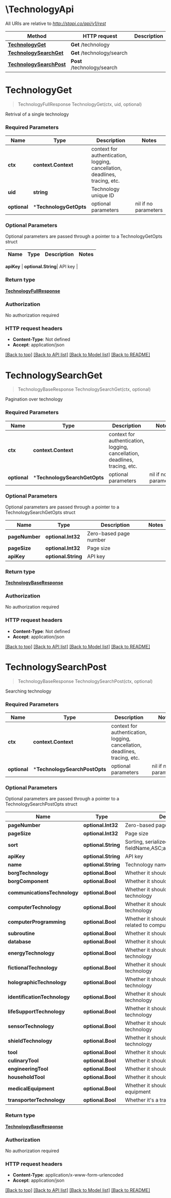 # \TechnologyApi

All URIs are relative to *http://stapi.co/api/v1/rest*

Method | HTTP request | Description
------------- | ------------- | -------------
[**TechnologyGet**](TechnologyApi.md#TechnologyGet) | **Get** /technology | 
[**TechnologySearchGet**](TechnologyApi.md#TechnologySearchGet) | **Get** /technology/search | 
[**TechnologySearchPost**](TechnologyApi.md#TechnologySearchPost) | **Post** /technology/search | 


# **TechnologyGet**
> TechnologyFullResponse TechnologyGet(ctx, uid, optional)


Retrival of a single technology

### Required Parameters

Name | Type | Description  | Notes
------------- | ------------- | ------------- | -------------
 **ctx** | **context.Context** | context for authentication, logging, cancellation, deadlines, tracing, etc.
  **uid** | **string**| Technology unique ID | 
 **optional** | ***TechnologyGetOpts** | optional parameters | nil if no parameters

### Optional Parameters
Optional parameters are passed through a pointer to a TechnologyGetOpts struct

Name | Type | Description  | Notes
------------- | ------------- | ------------- | -------------

 **apiKey** | **optional.String**| API key | 

### Return type

[**TechnologyFullResponse**](TechnologyFullResponse.md)

### Authorization

No authorization required

### HTTP request headers

 - **Content-Type**: Not defined
 - **Accept**: application/json

[[Back to top]](#) [[Back to API list]](../README.md#documentation-for-api-endpoints) [[Back to Model list]](../README.md#documentation-for-models) [[Back to README]](../README.md)

# **TechnologySearchGet**
> TechnologyBaseResponse TechnologySearchGet(ctx, optional)


Pagination over technology

### Required Parameters

Name | Type | Description  | Notes
------------- | ------------- | ------------- | -------------
 **ctx** | **context.Context** | context for authentication, logging, cancellation, deadlines, tracing, etc.
 **optional** | ***TechnologySearchGetOpts** | optional parameters | nil if no parameters

### Optional Parameters
Optional parameters are passed through a pointer to a TechnologySearchGetOpts struct

Name | Type | Description  | Notes
------------- | ------------- | ------------- | -------------
 **pageNumber** | **optional.Int32**| Zero-based page number | 
 **pageSize** | **optional.Int32**| Page size | 
 **apiKey** | **optional.String**| API key | 

### Return type

[**TechnologyBaseResponse**](TechnologyBaseResponse.md)

### Authorization

No authorization required

### HTTP request headers

 - **Content-Type**: Not defined
 - **Accept**: application/json

[[Back to top]](#) [[Back to API list]](../README.md#documentation-for-api-endpoints) [[Back to Model list]](../README.md#documentation-for-models) [[Back to README]](../README.md)

# **TechnologySearchPost**
> TechnologyBaseResponse TechnologySearchPost(ctx, optional)


Searching technology

### Required Parameters

Name | Type | Description  | Notes
------------- | ------------- | ------------- | -------------
 **ctx** | **context.Context** | context for authentication, logging, cancellation, deadlines, tracing, etc.
 **optional** | ***TechnologySearchPostOpts** | optional parameters | nil if no parameters

### Optional Parameters
Optional parameters are passed through a pointer to a TechnologySearchPostOpts struct

Name | Type | Description  | Notes
------------- | ------------- | ------------- | -------------
 **pageNumber** | **optional.Int32**| Zero-based page number | 
 **pageSize** | **optional.Int32**| Page size | 
 **sort** | **optional.String**| Sorting, serialized like this: fieldName,ASC;anotherFieldName,DESC | 
 **apiKey** | **optional.String**| API key | 
 **name** | **optional.String**| Technology name | 
 **borgTechnology** | **optional.Bool**| Whether it should be a Borg technology | 
 **borgComponent** | **optional.Bool**| Whether it should be a Borg component | 
 **communicationsTechnology** | **optional.Bool**| Whether it should be a communications technology | 
 **computerTechnology** | **optional.Bool**| Whether it should be a computer technology | 
 **computerProgramming** | **optional.Bool**| Whether it should be a technology related to computer programming | 
 **subroutine** | **optional.Bool**| Whether it should be a subroutine | 
 **database** | **optional.Bool**| Whether it should be a database | 
 **energyTechnology** | **optional.Bool**| Whether it should be a energy technology | 
 **fictionalTechnology** | **optional.Bool**| Whether it should be a fictional technology | 
 **holographicTechnology** | **optional.Bool**| Whether it should be a holographic technology | 
 **identificationTechnology** | **optional.Bool**| Whether it should be a identification technology | 
 **lifeSupportTechnology** | **optional.Bool**| Whether it should be a life support technology | 
 **sensorTechnology** | **optional.Bool**| Whether it should be a sensor technology | 
 **shieldTechnology** | **optional.Bool**| Whether it should be a shield technology | 
 **tool** | **optional.Bool**| Whether it should be a tool | 
 **culinaryTool** | **optional.Bool**| Whether it should be a culinary tool | 
 **engineeringTool** | **optional.Bool**| Whether it should be a engineering tool | 
 **householdTool** | **optional.Bool**| Whether it should be a household tool | 
 **medicalEquipment** | **optional.Bool**| Whether it should be a medical equipment | 
 **transporterTechnology** | **optional.Bool**| Whether it&#39;s a transporter technology | 

### Return type

[**TechnologyBaseResponse**](TechnologyBaseResponse.md)

### Authorization

No authorization required

### HTTP request headers

 - **Content-Type**: application/x-www-form-urlencoded
 - **Accept**: application/json

[[Back to top]](#) [[Back to API list]](../README.md#documentation-for-api-endpoints) [[Back to Model list]](../README.md#documentation-for-models) [[Back to README]](../README.md)

